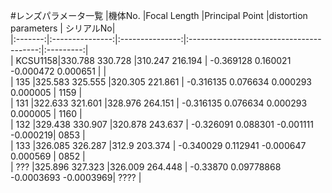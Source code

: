 #レンズパラメータ一覧 
|機体No.  |Focal Length     |Principal Point  |distortion parameters                     | シリアルNo|  
|:-------:|:---------------:|:---------------:|:----------------------------------------:|:---------:|  
| KCSU1158|330.788  330.728 |310.247  216.194 | -0.369128  0.160021  -0.000472  0.000651 |           |  
| 135     |325.583  325.555 |320.305  221.861 | -0.316135  0.076634   0.000293  0.000005 |    1159   |  
| 131     |322.633  321.601 |328.976  264.151 | -0.316135  0.076634   0.000293  0.000005 |    1160   |  
| 132     |329.438  330.907 |320.878  243.637 | -0.326091  0.088301  -0.001111  -0.000219|    0853   |  
| 133     |326.085  326.287 |312.9    203.374 | -0.340029  0.112941  -0.000647  0.000569 |    0852   |  
| ???     |325.896 327.323  |326.009  264.448 | -0.33870 0.09778868 -0.0003693 -0.0003969|    ????   |  
